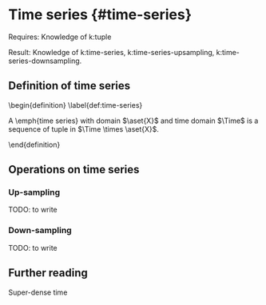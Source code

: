 # Time series {#time-series}

<knowledge-graph>

Requires: Knowledge of k:tuple

Result: Knowledge of k:time-series, k:time-series-upsampling,
k:time-series-downsampling.

</knowledge-graph>

## Definition of time series

\begin{definition}  \label{def:time-series}

A \emph{time series} with domain $\aset{X}$ and time domain $\Time$ is a sequence of tuple
in $\Time \times \aset{X}$.

\end{definition}

## Operations on time series

### Up-sampling

TODO: to write


### Down-sampling

TODO: to write


## Further reading

Super-dense time
